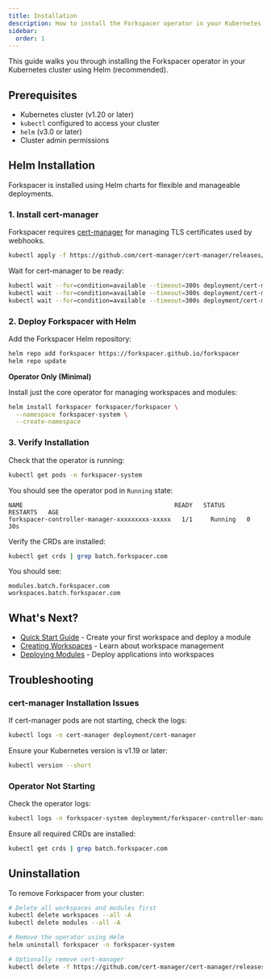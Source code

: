 ```yaml
---
title: Installation
description: How to install the Forkspacer operator in your Kubernetes cluster
sidebar:
  order: 1
---
```


This guide walks you through installing the Forkspacer operator in your Kubernetes cluster using Helm (recommended).

## Prerequisites

- Kubernetes cluster (v1.20 or later)
- `kubectl` configured to access your cluster
- `helm` (v3.0 or later)
- Cluster admin permissions

## Helm Installation

Forkspacer is installed using Helm charts for flexible and manageable deployments.

### 1. Install cert-manager

Forkspacer requires [cert-manager](https://cert-manager.io/) for managing TLS certificates used by webhooks.

```bash
kubectl apply -f https://github.com/cert-manager/cert-manager/releases/download/v1.18.2/cert-manager.yaml
```

Wait for cert-manager to be ready:

```bash
kubectl wait --for=condition=available --timeout=300s deployment/cert-manager -n cert-manager
kubectl wait --for=condition=available --timeout=300s deployment/cert-manager-cainjector -n cert-manager
kubectl wait --for=condition=available --timeout=300s deployment/cert-manager-webhook -n cert-manager
```

### 2. Deploy Forkspacer with Helm

Add the Forkspacer Helm repository:

```bash
helm repo add forkspacer https://forkspacer.github.io/forkspacer
helm repo update
```

<!-- Choose your installation method: -->

<!-- **Option A: Operator Only (Minimal)** -->

**Operator Only (Minimal)**

Install just the core operator for managing workspaces and modules:

```bash
helm install forkspacer forkspacer/forkspacer \
  --namespace forkspacer-system \
  --create-namespace
```

<!-- **Option B: With Web UI and API Server**

Install with the web UI and API server enabled for a complete management experience:

```bash
helm install forkspacer forkspacer/forkspacer \
  --set operator-ui.enabled=true \
  --set api-server.enabled=true \
  --namespace forkspacer-system \
  --create-namespace
``` -->

### 3. Verify Installation

Check that the operator is running:

```bash
kubectl get pods -n forkspacer-system
```

You should see the operator pod in `Running` state:

```
NAME                                          READY   STATUS    RESTARTS   AGE
forkspacer-controller-manager-xxxxxxxxx-xxxxx   1/1     Running   0          30s
```

Verify the CRDs are installed:

```bash
kubectl get crds | grep batch.forkspacer.com
```

You should see:

```
modules.batch.forkspacer.com
workspaces.batch.forkspacer.com
```

## What's Next?

- [Quick Start Guide](/guides/quick-start/) - Create your first workspace and deploy a module
- [Creating Workspaces](/reference/crds/workspace/) - Learn about workspace management
- [Deploying Modules](/reference/crds/module/) - Deploy applications into workspaces

## Troubleshooting

### cert-manager Installation Issues

If cert-manager pods are not starting, check the logs:

```bash
kubectl logs -n cert-manager deployment/cert-manager
```

Ensure your Kubernetes version is v1.19 or later:

```bash
kubectl version --short
```

### Operator Not Starting

Check the operator logs:

```bash
kubectl logs -n forkspacer-system deployment/forkspacer-controller-manager
```

Ensure all required CRDs are installed:

```bash
kubectl get crds | grep batch.forkspacer.com
```

## Uninstallation

To remove Forkspacer from your cluster:

```bash
# Delete all workspaces and modules first
kubectl delete workspaces --all -A
kubectl delete modules --all -A

# Remove the operator using Helm
helm uninstall forkspacer -n forkspacer-system

# Optionally remove cert-manager
kubectl delete -f https://github.com/cert-manager/cert-manager/releases/download/v1.18.2/cert-manager.yaml
```

